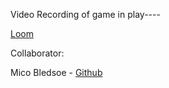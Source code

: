 Video Recording of game in play----

[Loom](https://www.loom.com/share/b1c1f1a32d4b41d1af1a93453d88d68c?sid=d0ee8b4e-fb5a-4635-a793-fa45c3d1951e)

Collaborator:

Mico Bledsoe - [Github](https://github.com/MicoBledsoe)